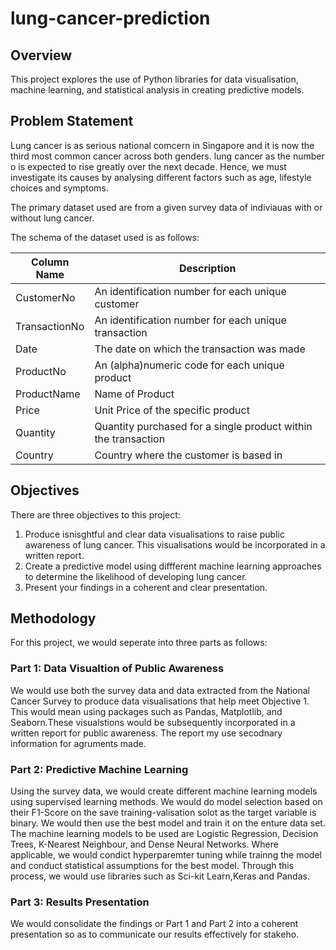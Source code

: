 # lung-cancer-prediction

## Overview
This project explores the use of Python libraries for data visualisation, machine learning, and statistical analysis in creating predictive models.

## Problem Statement
Lung cancer is as serious national comcern in Singapore and it is now the third most
common cancer across both genders. lung cancer as the number o is expected
to rise greatly over the next decade. Hence, we must investigate its causes by
analysing different factors such as age, lifestyle choices and symptoms.

The primary dataset used are from a given survey data of indiviauas with or without lung cancer.

The schema of the dataset used is as follows:

| Column Name | Description |
| --- | --- |
| CustomerNo | An identification number for each unique customer |
| TransactionNo | An identification number for each unique transaction |
| Date | The date on which the transaction was made |
| ProductNo | An (alpha)numeric code for each unique product |
| ProductName | Name of Product |
| Price | Unit Price of the specific product |
| Quantity | Quantity purchased for a single product within the transaction
| Country | Country where the customer is based in

## Objectives
There are three objectives to this project:

1) Produce isnisghtful and clear data visualisations to raise public awareness of lung cancer. This visualisations would be incorporated in a written report.
2) Create a predictive model using diffferent machine learning approaches to determine the likelihood of developing lung cancer.
3) Present your findings in a coherent and clear presentation.

## Methodology

For this project, we would seperate into three parts as follows:

### Part 1: Data Visualtion of Public Awareness

We would use both the survey data and data extracted from the National Cancer Survey to produce data visualisations that help meet Objective 1. This would mean using packages such as Pandas, Matplotlib, and Seaborn.These visualstions would be subsequently incorporated in a written report for public awareness. The report my use secodnary information for agruments made.

### Part 2: Predictive Machine Learning

Using the survey data, we would create different machine learning models using supervised learning methods. We would do model selection based on their F1-Score on the save training-valisation solot as the target variable is binary. We would then use the best model and train it on the enture data set. The machine learning models to be used are Logistic Regression, Decision Trees, K-Nearest Neighbour, and Dense Neural Networks. Where applicable, we would condict hyperparemter tuning while trainng the model and conduct statistical assumptions for the best model.
Through this process, we would use libraries such as Sci-kit Learn,Keras and Pandas.

### Part 3: Results Presentation

We would consolidate the findings or Part 1 and Part 2 into a coherent presentation so as to communicate our results effectively for stakeho.


